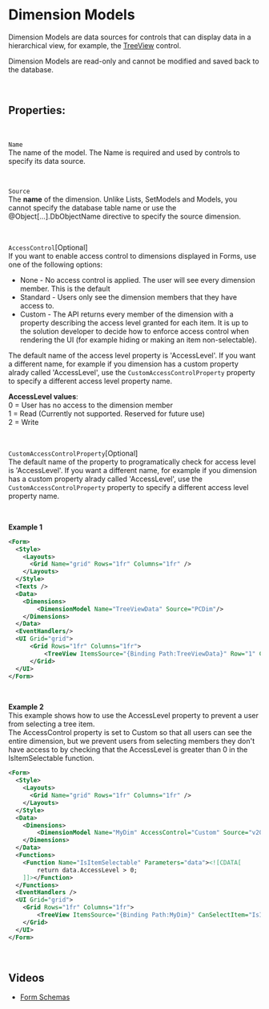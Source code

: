 
# Dimension Models

Dimension Models are data sources for controls that can display data in a hierarchical view, for example, the [TreeView](../controls/treeview.md) control.

Dimension Models are read-only and cannot be modified and saved back to the database.

<br/>

## Properties:

<br/>

`Name`  
The name of the model. The Name is required and used by controls to specify its data source.

<br/>

`Source`  
The **name** of the dimension. Unlike Lists, SetModels and Models, you cannot specify the database table name or use the @Object[…].DbObjectName directive to specify the source dimension.

<br/>

`AccessControl`[Optional]  
If you want to enable access control to dimensions displayed in Forms, use one of the following options:  
- None - No access control is applied. The user will see every dimension member. This is the default
- Standard - Users only see the dimension members that they have access to.
- Custom - The API returns every member of the dimension with a property describing the access level granted for each item. It is up to the solution developer to decide how to enforce access control when rendering the UI (for example hiding or making an item non-selectable).  

The default name of the access level property is 'AccessLevel'. If you want a different name, for example if you dimension has a custom property alrady called 'AccessLevel', use the `CustomAccessControlProperty` property to specify a different access level property name.

**AccessLevel values**:  
0 = User has no access to the dimension member  
1 = Read (Currently not supported. Reserved for future use)  
2 = Write  

<br/>

`CustomAccessControlProperty`[Optional]  
The default name of the property to programatically check for access level is 'AccessLevel'. If you want a different name, for example if you dimension has a custom property alrady called 'AccessLevel', use the `CustomAccessControlProperty` property to specify a different access level property name.


<br/>

**Example 1** 
```xml
<Form>
  <Style>
    <Layouts>
      <Grid Name="grid" Rows="1fr" Columns="1fr" />
    </Layouts>    
  </Style>
  <Texts />
  <Data>    
    <Dimensions>
        <DimensionModel Name="TreeViewData" Source="PCDim"/>
    </Dimensions>
  </Data>  
  <EventHandlers/>
  <UI Grid="grid">
      <Grid Rows="1fr" Columns="1fr">
          <TreeView ItemsSource="{Binding Path:TreeViewData}" Row="1" Column="1" />      
      </Grid>
  </UI>
</Form>
```

<br/>

**Example 2**  
This example shows how to use the AccessLevel property to prevent a user from selecting a tree item.  
The AccessControl property is set to Custom so that all users can see the entire dimension, but we prevent users from selecting members they don't have access to by checking that the AccessLevel is greater than 0 in the IsItemSelectable function.

```xml
<Form>
  <Style>
    <Layouts>
      <Grid Name="grid" Rows="1fr" Columns="1fr" />
    </Layouts>
  </Style>  
  <Data>    
    <Dimensions>
    	<DimensionModel Name="MyDim" AccessControl="Custom" Source="v2023.1 Dim"/>
    </Dimensions>
  </Data>
  <Functions>
  	<Function Name="IsItemSelectable" Parameters="data"><![CDATA[
  		return data.AccessLevel > 0;	
  	]]></Function>
  </Functions>
  <EventHandlers />
  <UI Grid="grid">
  	<Grid Rows="1fr" Columns="1fr">
  		<TreeView ItemsSource="{Binding Path:MyDim}" CanSelectItem="IsItemSelectable" Row="1" Column="1"/>
  	</Grid>  	
  </UI>
</Form>
```

<br/>

## Videos

* [Form Schemas](../../../../videos/formschemas.md)
